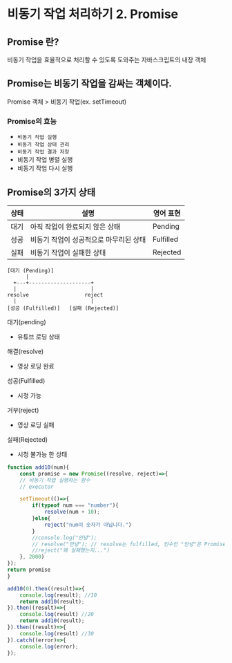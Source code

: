# 비동기 작업 처리하기 2. Promise

## Promise 란?
비동기 작업을 효율적으로 처리할 수 있도록 도와주는 자바스크립트의 내장 객체

## Promise는 비동기 작업을 감싸는 객체이다.
Promise 객체 > 비동기 작업(ex. setTimeout)

### Promise의 효능
- `비동기 작업 실행`
- `비동기 작업 상태 관리`
- `비동기 작업 결과 저장`
- 비동기 작업 병렬 실행
- 비동기 작업 다시 실행

## Promise의 3가지 상태
| 상태             | 설명                                 | 영어 표현       |
|------------------|--------------------------------------|-----------------|
| 대기             | 아직 작업이 완료되지 않은 상태        | Pending         |
| 성공             | 비동기 작업이 성공적으로 마무리된 상태 | Fulfilled       |
| 실패             | 비동기 작업이 실패한 상태             | Rejected        |


```
[대기 (Pending)]
      |
  +---+--------------------+
  |                        |
resolve                  reject
  |                        |
[성공 (Fulfilled)]   [실패 (Rejected)]
```

대기(pending)
- 유튜브 로딩 상태

해결(resolve)
- 영상 로딩 완료

성공(Fulfilled)
- 시청 가능

거부(reject)
- 영상 로딩 실패

실패(Rejected)
- 시청 불가능 한 상태

```javascript
function add10(num){
    const promise = new Promise((resolve, reject)=>{
    // 비동기 작업 실행하는 함수
    // executor

    setTimeout(()=>{
        if(typeof num === "number"){
            resolve(num + 10);
        }else{
            reject("num이 숫자가 아닙니다.")
        }
        //console.log("안녕"); 
        // resolve("안녕"); // resolve는 fulfilled, 인수인 "안녕"은 PromiseResult에 출력
        //reject("왜 실패했는지...")
    }, 2000)
});
return promise
}

add10(0).then((result)=>{
    console.log(result); //10
    return add10(result); 
}).then((result)=>{
    console.log(result) //20
    return add10(result);
}).then((result)=>{
    console.log(result) //30
}).catch((error)=>{
    console.log(error);
});
```
